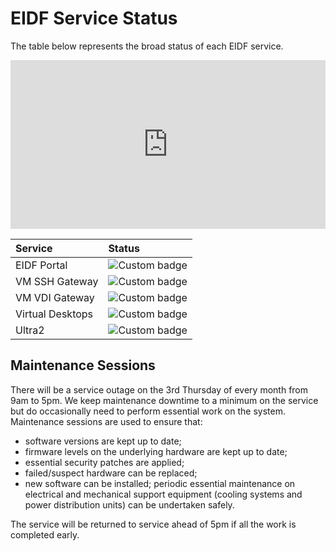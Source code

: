 # EIDF Service Status

The table below represents the broad status of each EIDF service.

<div style="display: flex;">
<iframe src="https://status.eidf.ac.uk/d-solo/a4819422-0c95-4d9c-a5a4-7f1c2dcfd817/eidf-status-public?orgId=5&panelId=1" width="100%" height="270" frameborder="0"></iframe>
</div>

| Service | Status |
|:--------|:------|
| EIDF Portal  | ![Custom badge](https://img.shields.io/endpoint?style=plastic&url=https://epcced.github.io/eidf-status/Data/portal.json) |
| VM SSH Gateway  | ![Custom badge](https://img.shields.io/endpoint?style=plastic&url=https://epcced.github.io/eidf-status/Data/sshgateway.json) |
| VM VDI Gateway | ![Custom badge](https://img.shields.io/endpoint?style=plastic&url=https://epcced.github.io/eidf-status/Data/vdigateway.json) |
| Virtual Desktops | ![Custom badge](https://img.shields.io/endpoint?style=plastic&url=https://epcced.github.io/eidf-status/Data/virtualmachines.json) |
| Ultra2 | ![Custom badge](https://img.shields.io/endpoint?style=plastic&url=https://epcced.github.io/eidf-status/Data/superdome.json) |

## Maintenance Sessions

There will be a service outage on the 3rd Thursday of every month from 9am to 5pm. We keep maintenance downtime to a minimum on the service but do occasionally need to perform essential work on the system. Maintenance sessions are used to ensure that:

* software versions are kept up to date;
* firmware levels on the underlying hardware are kept up to date;
* essential security patches are applied;
* failed/suspect hardware can be replaced;
* new software can be installed; periodic essential maintenance on electrical and mechanical support equipment (cooling systems and power distribution units) can be undertaken safely.

The service will be returned to service ahead of 5pm if all the work is completed early.
